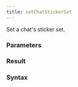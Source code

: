 ```yaml
---
title: setChatStickerSet
---
```


Set a chat's sticker set.


### Parameters 



### Result 



### Syntax





